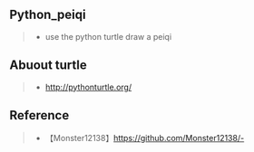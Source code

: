 ## Python_peiqi
>* use the python turtle draw a peiqi

## Abuout turtle
>* http://pythonturtle.org/

## Reference
>* 【Monster12138】https://github.com/Monster12138/-
